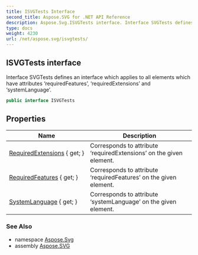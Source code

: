 ```yaml
---
title: ISVGTests Interface
second_title: Aspose.SVG for .NET API Reference
description: Aspose.Svg.ISVGTests interface. Interface SVGTests defines an interface which applies to all elements which have attributes requiredFeatures requiredExtensions and systemLanguage
type: docs
weight: 4230
url: /net/aspose.svg/isvgtests/
---
```

## ISVGTests interface

Interface SVGTests defines an interface which applies to all elements which have attributes ‘requiredFeatures’, ‘requiredExtensions’ and ‘systemLanguage’.

```csharp
public interface ISVGTests
```

## Properties

| Name | Description |
| --- | --- |
| [RequiredExtensions](../../aspose.svg/isvgtests/requiredextensions/) { get; } | Corresponds to attribute ‘requiredExtensions’ on the given element. |
| [RequiredFeatures](../../aspose.svg/isvgtests/requiredfeatures/) { get; } | Corresponds to attribute ‘requiredFeatures’ on the given element. |
| [SystemLanguage](../../aspose.svg/isvgtests/systemlanguage/) { get; } | Corresponds to attribute ‘systemLanguage’ on the given element. |

### See Also

* namespace [Aspose.Svg](../../aspose.svg/)
* assembly [Aspose.SVG](../../)
